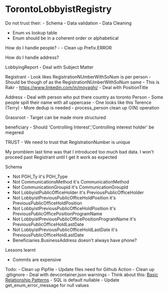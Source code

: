 # TorontoLobbyistRegistry

Do not trust their:
    - Schema
    - Data validation
    - Data Cleaning

- Enum vs lookup table
- Enum should be in a coherent order or alphabetical


How do I handle people?
    - 
    - Clean up Prefix.ERROR

How do I handle address?

LobbyingReport
    - Deal with Subject Matter

Registrant
    - Look likes RegistrationNUmberWithSoNum is per person
    - Should be though of as the RegistrationNUmberWithSoNum same
    - This is Rakr
        - https://www.linkedin.com/in/moyaghi/
    - Deal with PositionTitle
    
Address 
    - Deal with person who put there country as toronto
Person
    - Some people spill their name with all uppercase 
    - One looks like this Terence (Terry)
    - More dedup is needed
    - process_person clean up O(N) operation

Grassroot
    - Target can be made more structured

beneficiary
    - Should 'Controlling Interest','Controlling interest holder' be megered
    
TRUST
    - We need to trust that RegistrationNumber is unique

My promblem last time was that I introduced too much bad data. I won't proceed past  Registrant until I get it work as expected

Schema
- Not POH_Ty it's POH_Type
- Not CommunicationsMethod it's CommunicationMethod
- Not CommunicationGroupid it's CommunicationGroupId
- Not LobbyistPublicOfficeHolder it's PreviousPublicOfficeHolder
- Not LobbyistPreviousPublicOfficeHoldPosition it's PreviousPublicOfficeHoldPosition
- Not LobbyistPreviousPublicOfficeHoldPosition it's PreviousPublicOfficePositionProgramName
- Not LobbyistPreviousPublicOfficePositionProgramName it's PreviousPublicOfficeHoldLastDate
- Not LobbyistPreviousPublicOfficeHoldLastDate it's PreviousPublicOfficeHoldLastDate
- Beneficiaries.BusinessAddress doesn't always have phone?


Lessons learnt
- Commits are expensive

Todo:
    - Clean up Pipfile
    - Update files need for Github Action
    - Clean up .gitignore
    - Deal with devcontainer.json warnings
    - Think about this: [Basic Relationship Patterns](https://docs.sqlalchemy.org/en/20/orm/basic_relationships.html)
    - SQL is default nullable
    - Update get_enum_error_message for null values


